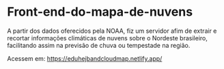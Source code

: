 # Front-end-do-mapa-de-nuvens
A partir dos dados oferecidos pela NOAA, fiz um servidor afim de extrair e recortar informações climáticas de nuvens sobre o Nordeste brasileiro, 
facilitando assim na previsão de chuva ou tempestade na região.

Acessem em: https://eduhejbandcloudmap.netlify.app/ 
